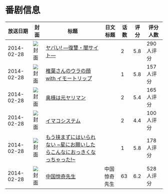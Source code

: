 # 番剧信息

|放送日期|封面|标题|日文标题|话数|评分|评分人数|
|---|---|---|---|---|---|---|
|2014-02-28|![封面](https://bangumi.tv/img/no_icon_subject.png)|[ヤバい! ―復讐・闇サイト―](https://bangumi.tv/subject/90782)||2|5.8|290人评分|
|2014-02-28|![封面](https://bangumi.tv/img/no_icon_subject.png)|[椎葉さんのウラの顔 with イモートリップ](https://bangumi.tv/subject/90783)||1|5.8|157人评分|
|2014-02-28|![封面](https://bangumi.tv/img/no_icon_subject.png)|[奥様は元ヤリマン](https://bangumi.tv/subject/90798)||2|5.4|165人评分|
|2014-02-28|![封面](https://bangumi.tv/img/no_icon_subject.png)|[イマコシステム](https://bangumi.tv/subject/90801)||2|4.4|100人评分|
|2014-02-28|![封面](https://bangumi.tv/img/no_icon_subject.png)|[もう挟まずにはいられない ~星にお願いしたらこんなにおっきくなっちゃった!~](https://bangumi.tv/subject/95646)||1|5.8|178人评分|
|2014-02-28|![封面](https://lain.bgm.tv/pic/cover/c/32/27/98367_SR0MR.jpg)|[中国惊奇先生](https://bangumi.tv/subject/98367)|中国惊奇先生|63|6.2|528人评分|
